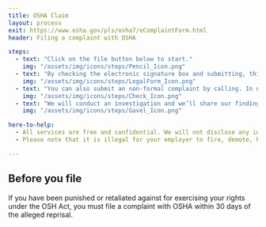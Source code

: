 ```yaml
---
title: OSHA Claim
layout: process
exit: https://www.osha.gov/pls/osha7/eComplaintForm.html
header: Filing a complaint with OSHA

steps:
  - text: "Click on the file button below to start."
    img: "/assets/img/icons/steps/Pencil_Icon.png"
  - text: "By checking the electronic signature box and submitting, this submits a formal complaint and your complaint is assigned to a compliance officer who will conduct an onsite inspection."
    img: "/assets/img/icons/steps/LegalForm_Icon.png"
  - text: "You can also submit an non-formal complaint by calling. In non-formal complaints, the employer will be notified of the allegation and an investigation will begin through OSHA’s phone/fax process."
    img: "/assets/img/icons/steps/Check_Icon.png"
  - text: "We will conduct an investigation and we’ll share our findings with you."
    img: "/assets/img/icons/steps/Gavel_Icon.png"

here-to-help:
  - All services are free and confidential. We will not disclose any information to your employer unless you decide to file a formal complaint.
  - Please note that it is illegal for your employer to fire, demote, harass, or otherwise retaliate against you for filing a complaint with OSHA.

---
```


## Before you file
If you have been punished or retaliated against for exercising your rights under the OSH Act, you must file a complaint with OSHA within 30 days of the alleged reprisal.
